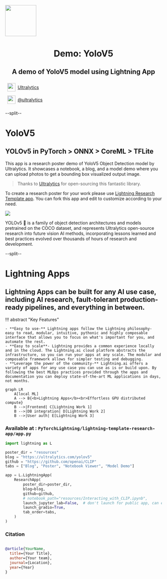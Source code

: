 <div style="height: 90pt;"></div>
<div style="flex: 0 0 16%; margin-top: -10pt;">
<img src="https://avatars.githubusercontent.com/u/26833451?s=200&v=4" width="100px">
</div>
<div style="flex: 0 0 65%; text-align: center;">
<h1 style="margin-bottom: 10pt;">Demo: YoloV5</h1>
<h2>A demo of YoloV5 model using Lightning App</h2>
</div>
<div style="flex: 1">
    <div style="display: flex; align-items: center;">
        <img style="height: 20pt; width: 20pt; margin: 5pt;" src="icons/fontawesome/brands/github.svg">
        <div style="font-size: 0.9rem; margin-right: 5pt;"><a href="https://github.com/ultralytics/">Ultralytics</a></div>
    </div>
    <div style="display: flex; align-items: center;">
        <img style="height: 20pt; width: 20pt; margin: 5pt;" src="icons/fontawesome/brands/twitter.svg">
        <div style="font-size: 0.9rem;"><a href="https://twitter.com/ultralytics">@ultralytics</a></div>
    </div>
</div>

--split--

# YoloV5

## YOLOv5 in PyTorch > ONNX > CoreML > TFLite

This app is a research poster demo of YoloV5 Object Detection model by Ultralytics. It showcases a notebook, a blog, and
a model demo where you can upload photos to get a bounding box visualized output image.

> Thanks to [Ultralytics](https://github.com/ultralytics/yolov5) for open-sourcing this fantastic library.


To create a research poster for your work please
use [Lightning Research Template app](https://github.com/PyTorchLightning/lightning-template-research-app).
You can fork this app and edit to customize according to your need.


<img src="https://github.com/ultralytics/yolov5/releases/download/v1.0/splash.jpg">

YOLOv5 🚀 is a family of object detection architectures and models pretrained on the COCO dataset, and represents
Ultralytics open-source research into future vision AI methods, incorporating lessons learned and best practices evolved
over thousands of hours of research and development.

--split--

# Lightning Apps

## Lightning Apps can be built for any AI use case, including AI research, fault-tolerant production-ready pipelines, and everything in between.

!!! abstract "Key Features"

    - **Easy to use-** Lightning apps follow the Lightning philosophy- easy to read, modular, intuitive, pythonic and highly composable interface that allows you to focus on what's important for you, and automate the rest.
    - **Easy to scale**- Lightning provides a common experience locally and in the cloud. The Lightning.ai cloud platform abstracts the infrastructure, so you can run your apps at any scale. The modular and composable framework allows for simpler testing and debugging.
    - **Leverage the power of the community-** Lightning.ai offers a variety of apps for any use case you can use as is or build upon. By following the best MLOps practices provided through the apps and documentation you can deploy state-of-the-art ML applications in days, not months.

```mermaid
graph LR
    A[local ML]
    A --> B{<b>Lightning Apps</b><br>Effortless GPU distributed compute}
    B -->|Frontend| C[Lightning Work 1]
    B -->|DB integration| D[Lightning Work 2]
    B -->|User auth| E[Lightning Work 3]
```

### Available at : `PyTorchLightning/lightning-template-research-app/app.py`

```python
import lightning as L

poster_dir = "resources"
blog = "https://ultralytics.com/yolov5"
github = "https://github.com/openai/CLIP"
tabs = ["Blog", "Poster", "Notebook Viewer", "Model Demo"]

app = L.LightningApp(
    ResearchApp(
        poster_dir=poster_dir,
        blog=blog,
        github=github,
        # notebook_path="resources/Interacting_with_CLIP.ipynb",
        launch_jupyter_lab=False,  # don't launch for public app, can expose to security vulnerability
        launch_gradio=True,
        tab_order=tabs,
    )
)

```

### Citation

```bibtex

@article{YourName,
  title={Your Title},
  author={Your team},
  journal={Location},
  year={Year}
}

```
